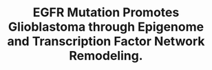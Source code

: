 ---
layout: page
title: " EGFR Mutation Promotes Glioblastoma through Epigenome and Transcription Factor Network Remodeling."
breadcrumb: true
categories:
    - publication
## publication related information
pub:
    authors: " Feng Liu, Gary C. Hon, Genaro R. Villa, Kristen M. Turner, Shiro Ikegami, Huijun Yang, Zhen Ye, Bin Li, Samantha Kuan, Ah Young Lee, Ciro Zanca, Bowen Wei, Greg Lucey, David Jenkins, Wei Zhang, Cathy L. Barr, Frank B. Furnari, Timothy F. Cloughesy, William H. Yong, Timothy C. Gahman, Andrew K. Shiau, Webster K. Cavenee, Bing Ren,  Paul S. Mischel"
    journal: " Molecular cell"
    date: 2015-10-15
    doi:  10.1016/j.molcel.2015.09.002
    volume:  60
    pages:  307--318
    number:  2
    abstract: " Epidermal growth factor receptor (EGFR) gene amplification and mutations are the  most common oncogenic events in glioblastoma (GBM), but the mechanisms by which they promote aggressive tumor growth are not well understood. Here, through integrated epigenome and transcriptome analyses of cell lines, genotyped clinical samples, and TCGA data, we show that EGFR mutations remodel the activated enhancer landscape of GBM, promoting tumorigenesis through a SOX9 and,"
---
